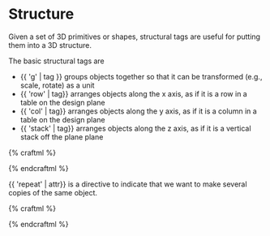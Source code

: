 # Structure

Given a set of 3D primitives or shapes, structural tags are useful for putting
them into a 3D structure.

The basic structural tags are
* {{ 'g' | tag }} groups objects together so that it can be transformed (e.g., scale, rotate) as a unit
* {{ 'row' | tag}} arranges objects along the x axis, as if it is a row in a table on the design plane
* {{ 'col' | tag}} arranges objects along the y axis, as if it is a column in a table on the design plane
* {{ 'stack' | tag}} arranges objects along the z axis, as if it is a vertical stack off the plane plane

{% craftml %}
<!-- a stack of three cubes -->
<stack>
  <cube color="skyblue"/>
  <cube color="blue"/>
  <cube color="darkblue"/>
</stack>

<!-- a column of three cubes -->
<col t="translate x 20">
  <cube color="lightgreen"/>
  <cube color="green"/>
  <cube color="darkgreen"/>
</col>

<!-- a row of three cubes -->
<row color="red" t="translate x 40">
  <cube color="pink"/>
  <cube color="red"/>
  <cube color="darkred"/>
</row>
{% endcraftml %}

{{ 'repeat' | attr}} is a directive to indicate that we want to make several
copies of the same object.

{% craftml %}
<stack spacing="2">
  <col repeat="5" spacing="2">
    <row repeat="5" spacing="2">
      <cube repeat="5"></cube>          
    </row>
  </col>
</stack>
{% endcraftml %}
